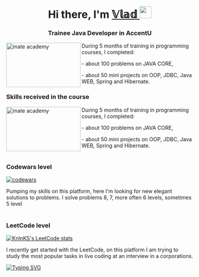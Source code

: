 <h1 align="center">Hi there, I'm <a href="https://www.linkedin.com/in/vladyslav-sysa" title = "my LinkedIn" target="_blank">
𝕍𝕝𝕒𝕕 </a> 
<img src="https://github.com/blackcater/blackcater/raw/main/images/logo-golang.svg" height="32"/></h1>

<h3 align="center">Trainee Java Developer in AccentU</h3>
<body>
  <img src="[[https://scontent-fra5-2.xx.fbcdn.net/v/t39.30808-6/280062388_5382306185147534_6557951161375370422_n.jpg?stp=cp0_dst-jpg_e15_fr_q65&_nc_cat=106&ccb=1-7&_nc_sid=85a577&efg=eyJpIjoidCJ9&_nc_ohc=5ERRlMa0FsEAX-vNE_2&tn=GSMV-GVKHDgKiR-0&_nc_ht=scontent-fra5-2.xx&oh=00_AfBsVcBFlq26dESscbZM6oObDzKkE7h0KcmpucLY6RRjwA&oe=6397F62E](https://scontent-fra5-2.xx.fbcdn.net/v/t39.30808-6/297035131_171789045414317_4676716617815274589_n.png?_nc_cat=105&ccb=1-7&_nc_sid=dd9801&efg=eyJpIjoidCJ9&_nc_ohc=ByYoreIgMFoAX-0rcIo&tn=GSMV-GVKHDgKiR-0&_nc_ht=scontent-fra5-2.xx&oh=00_AfABSSYK6Dlbca6SaGhaOuLvkNvmBEVvYYIgWIPScJR-Mw&oe=6396A71A)](https://user-images.githubusercontent.com/38344357/206547625-39dca177-4fd4-4c0f-8a82-234615c35684.png))"  align="left" width="200" height="120"  title="mate academy"/>
<p style="margin-left: 40px"> During 5 months of training in programming courses, I completed:</p>
<p style="margin-left: 40px"> - about 100 problems on JAVA CORE,</p>
<p style="margin-left: 40px"> - about 50 mini projects on OOP, JDBC, Java WEB, Spring and Hibernate.</p>
</body>

<h3 align="left">Skills received in the course</h3>
<body>
  <img src="https://eduzorro.com/wp-content/uploads/2020/01/MA-logo_png-01.png"  align="left" width="200" height="120"  title="mate academy"/>
<p style="margin-left: 40px"> During 5 months of training in programming courses, I completed:</p>
<p style="margin-left: 40px"> - about 100 problems on JAVA CORE,</p>
<p style="margin-left: 40px"> - about 50 mini projects on OOP, JDBC, Java WEB, Spring and Hibernate.</p>
</body>

<h1 align="left![accentu picture](https://user-images.githubusercontent.com/38344357/206547625-39dca177-4fd4-4c0f-8a82-234615c35684.png)
"> </h1>
<h3 align="left">Codewars level</h3>

[![codewars](https://www.codewars.com/users/manglhorn/badges/large)](https://www.codewars.com/users/manglhorn) <p> Pumping my skills on this platform, here I'm looking for new elegant solutions to problems. I solve problems 8, 7, more often 6 levels, sometimes 5 level</p>

<h1 align="left"> </h1>
<h3 align="left">LeetCode level</h3>

[![KnlnKS's LeetCode stats](https://leetcode-stats-six.vercel.app/api?username=manglhorn&theme=dark)](https://github.com/KnlnKS/leetcode-stats)

I recently get started with the LeetCode, on this platform I am trying to study the most popular tasks in live coding at an interview in a corporations.

[![Typing SVG](https://readme-typing-svg.herokuapp.com/?lines=Invite+check+out+my+repositories;Further+more)](https://git.io/typing-svg)
